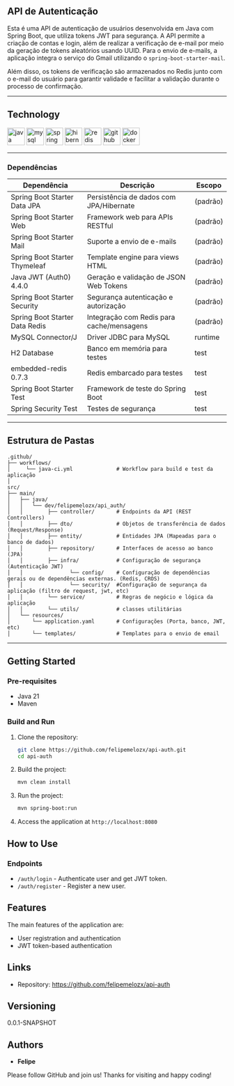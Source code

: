 ## API de Autenticação
Esta é uma API de autenticação de usuários desenvolvida em Java com Spring Boot, que utiliza tokens JWT para segurança. A API permite a criação de contas e login, além de realizar a verificação de e-mail por meio da geração de tokens aleatórios usando UUID. Para o envio de e-mails, a aplicação integra o serviço do Gmail utilizando o `spring-boot-starter-mail`. 

Além disso, os tokens de verificação são armazenados no Redis junto com o e-mail do usuário para garantir validade e facilitar a validação durante o processo de confirmação.

---

## Technology

<div>
  <img src="https://skillicons.dev/icons?i=java" height="40" alt="java logo"/>
  <img src="https://skillicons.dev/icons?i=mysql" height="40" alt="mysql logo"/>
  <img src="https://skillicons.dev/icons?i=spring" height="40" alt="spring logo"/>
  <img src="https://skillicons.dev/icons?i=hibernate" height="40" alt="hibernate logo"/>
  <img src="https://skillicons.dev/icons?i=redis" height="40" alt="redis logo"/>
  <img src="https://skillicons.dev/icons?i=githubactions" height="40" alt="github actions logo"/>
  <img src="https://skillicons.dev/icons?i=docker" height="40" alt="docker logo"/>
</div>

---

### Dependências

| Dependência                          | Descrição                                  | Escopo    |
|-------------------------------------|--------------------------------------------|-----------|
| Spring Boot Starter Data JPA        | Persistência de dados com JPA/Hibernate    | (padrão)  |
| Spring Boot Starter Web             | Framework web para APIs RESTful            | (padrão)  |
| Spring Boot Starter Mail            | Suporte a envio de e-mails                 | (padrão)  |
| Spring Boot Starter Thymeleaf       | Template engine para views HTML            | (padrão)  |
| Java JWT (Auth0) 4.4.0              | Geração e validação de JSON Web Tokens     | (padrão)  |
| Spring Boot Starter Security        | Segurança autenticação e autorização       | (padrão)  |
| Spring Boot Starter Data Redis      | Integração com Redis para cache/mensagens  | (padrão)  |
| MySQL Connector/J                   | Driver JDBC para MySQL                     | runtime   |
| H2 Database                         | Banco em memória para testes               | test      |
| embedded-redis 0.7.3                | Redis embarcado para testes                | test      |
| Spring Boot Starter Test            | Framework de teste do Spring Boot          | test      |
| Spring Security Test                | Testes de segurança                        | test      |

---
## Estrutura de Pastas

```plaintext
.github/
├── workflows/
│     └── java-ci.yml              # Workflow para build e test da aplicação
│
src/
├── main/
│   ├── java/
│   │   └── dev/felipemelozx/api_auth/
│   │        ├── controller/       # Endpoints da API (REST Controllers)
│   │        ├── dto/              # Objetos de transferência de dados (Request/Response)
│   │        ├── entity/           # Entidades JPA (Mapeadas para o banco de dados)
│   │        ├── repository/       # Interfaces de acesso ao banco (JPA)
│   │        ├── infra/            # Configuração de segurança (Autenticação JWT)
│   │               └── config/    # Configuração de dependências gerais ou de dependências externas. (Redis, CROS)
│   │               └── security/  #Configuração de segurança da aplicação (filtro de request, jwt, etc)
│   │        └── service/          # Regras de negócio e lógica da aplicação
│   │        └── utils/            # classes utilitárias
│   └── resources/
│       └── application.yaml       # Configurações (Porta, banco, JWT, etc)
│       └── templates/             # Templates para o envio de email
```

---

## Getting Started

### Pre-requisites

- Java 21
- Maven

### Build and Run

1. Clone the repository:
    ```sh
    git clone https://github.com/felipemelozx/api-auth.git
    cd api-auth
    ```

2. Build the project:
    ```sh
    mvn clean install
    ```

3. Run the project:
    ```sh
    mvn spring-boot:run
    ```

4. Access the application at `http://localhost:8080`

## How to Use

### Endpoints

- `/auth/login` - Authenticate user and get JWT token.
- `/auth/register` - Register a new user.

## Features

The main features of the application are:
 - User registration and authentication
 - JWT token-based authentication

## Links

- Repository: https://github.com/felipemelozx/api-auth

## Versioning

0.0.1-SNAPSHOT

## Authors

* **Felipe**

Please follow GitHub and join us! Thanks for visiting and happy coding!
